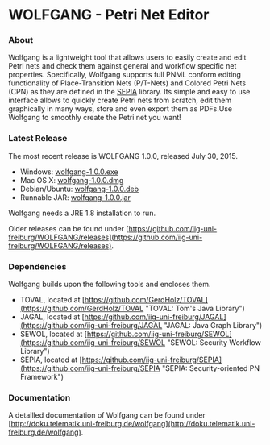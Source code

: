 WOLFGANG - Petri Net Editor
===========================

### About

Wolfgang is a lightweight tool that allows users to easily create and edit Petri nets and check them against general and workflow specific net properties. Specifically, Wolfgang supports full PNML conform editing functionality of Place-Transition Nets (P/T-Nets) and Colored Petri Nets (CPN) as they are defined in the [SEPIA](https://github.com/iig-uni-freiburg/SEPIA) library. Its simple and easy to use interface allows to quickly create Petri nets from scratch, edit them graphically in many ways, store and even export them as PDFs.Use Wolfgang to smoothly create the Petri net you want!

### Latest Release

The most recent release is WOLFGANG 1.0.0, released July 30, 2015.

* Windows: [wolfgang-1.0.0.exe](https://github.com/iig-uni-freiburg/WOLFGANG/releases/download/v1.0.0/wolfgang-1.0.0.exe)
* Mac OS X: [wolfgang-1.0.0.dmg](https://github.com/iig-uni-freiburg/WOLFGANG/releases/download/v1.0.0/wolfgang-1.0.0.dmg)
* Debian/Ubuntu: [wolfgang-1.0.0.deb](https://github.com/iig-uni-freiburg/WOLFGANG/releases/download/v1.0.0/wolfgang-1.0.0.deb)
* Runnable JAR: [wolfgang-1.0.0.jar](https://github.com/iig-uni-freiburg/WOLFGANG/releases/download/v1.0.0/wolfgang-1.0.0.jar)

Wolfgang needs a JRE 1.8 installation to run.

Older releases can be found under [https://github.com/iig-uni-freiburg/WOLFGANG/releases](https://github.com/iig-uni-freiburg/WOLFGANG/releases).

### Dependencies

Wolfgang builds upon the following tools and encloses them.

* TOVAL, located at [https://github.com/GerdHolz/TOVAL](https://github.com/GerdHolz/TOVAL "TOVAL: Tom's Java Library")
* JAGAL, located at [https://github.com/iig-uni-freiburg/JAGAL](https://github.com/iig-uni-freiburg/JAGAL "JAGAL: Java Graph Library")
* SEWOL, located at [https://github.com/iig-uni-freiburg/SEWOL](https://github.com/iig-uni-freiburg/SEWOL "SEWOL: Security Workflow Library")
* SEPIA, located at [https://github.com/iig-uni-freiburg/SEPIA](https://github.com/iig-uni-freiburg/SEPIA "SEPIA: Security-oriented PN Framework")

### Documentation

A detailled documentation of Wolfgang can be found under [http://doku.telematik.uni-freiburg.de/wolfgang](http://doku.telematik.uni-freiburg.de/wolfgang).
